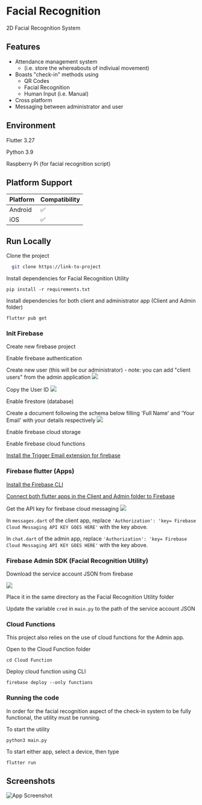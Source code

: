 
# Facial Recognition

2D Facial Recognition System



## Features

- Attendance management system 
    - (i.e. store the whereabouts of indiviual movement)
- Boasts "check-in" methods using
    - QR Codes
    - Facial Recognition 
    - Human Input (i.e. Manual) 
- Cross platform
- Messaging between administrator and user


## Environment

Flutter 3.27

Python 3.9

Raspberry Pi (for facial recognition script)

## Platform Support

| Platform  | Compatibility |
| ------------- | ------------- |
| Android  | ✅  |
| iOS  | ✅  |

## Run Locally

Clone the project

```bash
  git clone https://link-to-project
```

Install dependencies for Facial Recognition Utility

```pip install -r requirements.txt```

Install dependencies for both client and administrator app
(Client and Admin folder)

```flutter pub get```

### Init Firebase

Create new firebase project

Enable firebase authentication

Create new user (this will be our administrator) - note: you can add "client users" from the admin application
![](https://github.com/vas-byte/FacialRecognition/blob/main/Screenshots/Instructions/New%20User.png)

Copy the User ID
![](https://github.com/vas-byte/FacialRecognition/blob/main/Screenshots/Instructions/UID.png)

Enable firestore (database)

Create a document following the schema below filling 'Full Name' and 'Your Email' with your details respectively
![](https://github.com/vas-byte/FacialRecognition/blob/main/Screenshots/Instructions/Firestore.png)

Enable firebase cloud storage

Enable firebase cloud functions

[Install the Trigger Email extension for firebase](https://firebase.google.com/docs/extensions/official/firestore-send-email)

### Firebase flutter (Apps)

[Install the Firebase CLI](https://firebaseopensource.com/projects/firebase/firebase-tools/)

[Connect both flutter apps in the Client and Admin folder to Firebase](https://firebase.google.com/docs/flutter/setup?platform=ios)

Get the API key for firebase cloud messaging
![](https://github.com/vas-byte/FacialRecognition/blob/main/Screenshots/Instructions/FCM%20key.png)

In ```messages.dart``` of the client app, replace ```'Authorization': 'key= Firebase Cloud Messaging API KEY GOES HERE'``` with the key above.

In ```chat.dart``` of the admin app, replace ```'Authorization': 'key= Firebase Cloud Messaging API KEY GOES HERE'``` with the key above.

### Firebase Admin SDK (Facial Recognition Utility)

Download the service account JSON from firebase

![](https://github.com/vas-byte/FacialRecognition/blob/main/Screenshots/Instructions/Service%20Account.png)

Place it in the same directory as the Facial Recognition Utility folder

Update the variable ```cred``` in ```main.py``` to the path of the service account JSON

### Cloud Functions

This project also relies on the use of cloud functions for the Admin app.

Open to the Cloud Function folder

```cd Cloud Function```

Deploy cloud function using CLI

```firebase deploy --only functions```

### Running the code
 
In order for the facial recognition aspect of the check-in system to be fully functional, the utility must be running.

To start the utility

```python3 main.py```

To start either app, select a device, then type

```flutter run```
## Screenshots

![App Screenshot](https://via.placeholder.com/468x300?text=App+Screenshot+Here)

